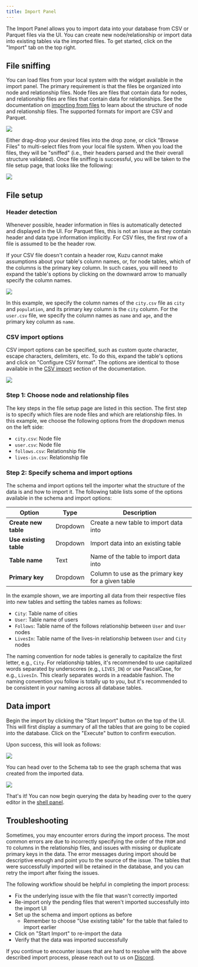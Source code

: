```yaml
---
title: Import Panel
---
```


The Import Panel allows you to import data into your database from CSV or Parquet files via the UI.
You can create new node/relationship or import data into existing tables via the imported
files. To get started, click on the "Import" tab on the top right.

## File sniffing

You can load files from your local system with the widget available in the import panel.
The primary requirement is that the files be organized into node and relationship files. Node files
are files that contain data for nodes, and relationship files are files that contain data for relationships.
See the documentation on [importing from files](/import/) to learn about the structure of node and relationship files.
The supported formats for import are CSV and Parquet.

<img src="/img/visualization/import-panel-intro.png" />

Either drag-drop your desired files into the drop zone, or click "Browse Files" to
multi-select files from your local file system. When you load the files, they will
be "sniffed" (i.e., their headers parsed and the their overall structure validated).
Once file sniffing is successful, you will be taken to the file setup page, that looks like the
following:

<img src="/img/visualization/import-panel-file-setup.png" />

## File setup

### Header detection

Whenever possible, header information in files is automatically detected and displayed in the UI. For
Parquet files, this is not an issue as they contain header and data type information implicitly. For CSV files,
the first row of a file is assumed to be the header row.

If your CSV file doesn't contain a header row, Kuzu cannot make assumptions about your table's column names,
or, for node tables, which of the columns is the primary key column. In such cases, you will need to
expand the table's options by clicking on the downward arrow to manually specify the column names.

<img src="/img/visualization/import-panel-header-detection.png" />

In this example, we specify the column names of the `city.csv` file as `city` and `population`,
and its primary key column is the `city` column. For the `user.csv` file, we specify the column names
as `name` and `age`, and the primary key column as `name`.

### CSV import options

CSV import options can be specified, such as custom quote character, escape characters, delimiters, etc.
To do this, expand the table's options and click on "Configure CSV format". The options are identical
to those available in the [CSV import](/import/csv/) section of the documentation.

<img src="/img/visualization/import-panel-csv-config.png" />

### Step 1: Choose node and relationship files

The key steps in the file setup page are listed in this section.
The first step is to specify which files are node files and which are relationship files.
In this example, we choose the following options from the dropdown menus on the left side:

- `city.csv`: Node file
- `user.csv`: Node file
- `follows.csv`: Relationship file
- `lives-in.csv`: Relationship file

### Step 2: Specify schema and import options

The schema and import options tell the importer what the structure of the data is and how to import it.
The following table lists some of the options available in the schema and import options:

Option | Type | Description
--- | --- | ---
**Create new table** | Dropdown | Create a new table to import data into
**Use existing table** | Dropdown | Import data into an existing table
**Table name** | Text | Name of the table to import data into
**Primary key** | Dropdown | Column to use as the primary key for a given table

In the example shown, we are importing all data from their respective files into new tables and
setting the tables names as follows:

- `City`: Table name of cities
- `User`: Table name of users
- `Follows`: Table name of the follows relationship between `User` and `User` nodes
- `LivesIn`: Table name of the lives-in relationship between `User` and `City` nodes

The naming convention for node tables is generally to capitalize the first letter, e.g., `City`. For relationship tables,
it's recommended to use capitalized words separated by underscores (e.g., `LIVES_IN`) or use PascalCase, for e.g., `LivesIn`.
This clearly separates words in a readable fashion. The naming convention you follow is totally up to
you, but it's recommended to be consistent in your naming across all database tables.

## Data import

Begin the import by clicking the "Start Import" button on the top of the UI. This will first display
a summary of all the tables that are going to be copied into the database. Click on the "Execute"
button to confirm execution.

Upon success, this will look as follows:

<img src="/img/visualization/import-panel-success.png" />

You can head over to the Schema tab to see the graph schema that was created from the imported data.

<img src="/img/visualization/schema-panel.png" />

That's it! You can now begin querying the data by heading over to the query editor in the
[shell panel](/visualization/kuzu-explorer/shell-panel/).

## Troubleshooting

Sometimes, you may encounter errors during the import process. The most common errors are due to
incorrectly specifying the order of the `FROM` and `TO` columns in the relationship files, and
issues with missing or duplicate primary keys in the data. The error messages during import should be
descriptive enough and point you to the source of the issue. The tables that were successfully
imported will be retained in the database, and you can retry the import after fixing the issues.

The following workflow should be helpful in completing the import process:

- Fix the underlying issue with the file that wasn't correctly imported
- Re-import only the pending files that weren't imported successfully into the import UI
- Set up the schema and import options as before
  - Remember to choose "Use existing table" for the table that failed to import earlier
- Click on "Start Import" to re-import the data
- Verify that the data was imported successfully

If you continue to encounter issues that are hard to resolve with the above described import process,
please reach out to us on [Discord](https://kuzudb.com/chat).
